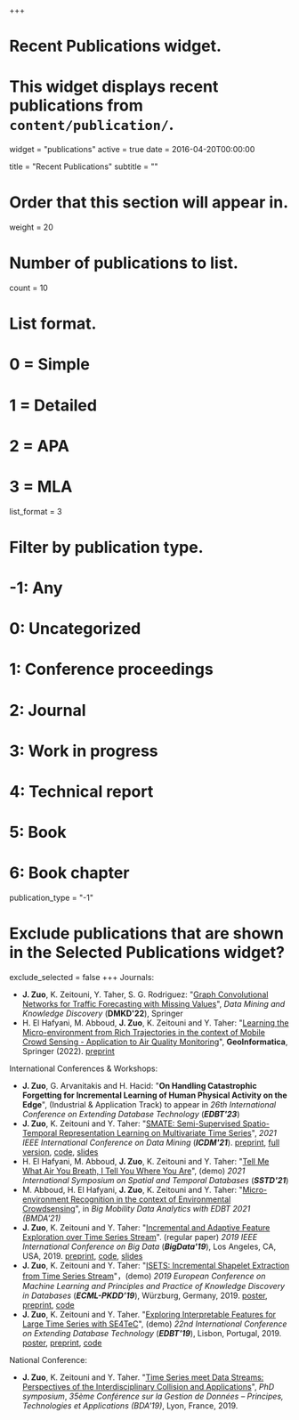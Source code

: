 +++
# Recent Publications widget.
# This widget displays recent publications from `content/publication/`.
widget = "publications"
active = true
date = 2016-04-20T00:00:00

title = "Recent Publications"
subtitle = ""

# Order that this section will appear in.
weight = 20

# Number of publications to list.
count = 10

# List format.
#   0 = Simple
#   1 = Detailed
#   2 = APA
#   3 = MLA
list_format = 3

# Filter by publication type.
# -1: Any
#  0: Uncategorized
#  1: Conference proceedings
#  2: Journal
#  3: Work in progress
#  4: Technical report
#  5: Book
#  6: Book chapter
publication_type = "-1"

# Exclude publications that are shown in the Selected Publications widget?
exclude_selected = false
+++
Journals:

- **J. Zuo**, K. Zeitouni, Y. Taher, S. G. Rodriguez: "[Graph Convolutional Networks for Traffic Forecasting with Missing Values](https://link.springer.com/article/10.1007/s10618-022-00903-7)", *Data Mining and Knowledge Discovery* (**DMKD'22**), Springer 
- H. El Hafyani, M. Abboud, **J. Zuo**, K. Zeitouni and Y. Taher: "[Learning the Micro-environment from Rich Trajectories in the context of Mobile Crowd Sensing - Application to Air Quality Monitoring](https://link.springer.com/article/10.1007/s10707-022-00471-4)", **GeoInformatica**, Springer (2022). [preprint](https://www.researchgate.net/publication/363696724_Learning_the_micro-environment_from_rich_trajectories_in_the_context_of_mobile_crowd_sensing)

International Conferences & Workshops:

- **J. Zuo**, G. Arvanitakis and H. Hacid: "**On Handling Catastrophic Forgetting for Incremental Learning of Human Physical Activity on the Edge**", (Industrial & Application Track) to appear in *26th International Conference on Extending Database Technology* (***EDBT'23***)
- **J. Zuo**, K. Zeitouni and Y. Taher: "[SMATE: Semi-Supervised Spatio-Temporal Representation Learning on Multivariate Time Series](https://ieeexplore.ieee.org/document/9679137)", *2021 IEEE International Conference on Data Mining* (***ICDM'21***). [preprint](https://arxiv.org/pdf/2110.00578v2.pdf), [full version](../publication/SMATE_ICDM2021.pdf), [code](https://github.com/JingweiZuo/SMATE), [slides](../publication/SMATE_ICDM21_slides.pdf)
- H. El Hafyani, M. Abboud,  **J. Zuo**, K. Zeitouni and Y. Taher: "[Tell Me What Air You Breath, I Tell You Where You Are](https://dl.acm.org/doi/10.1145/3469830.3470914)", (demo) *2021 International Symposium on Spatial and Temporal Databases* (***SSTD'21***)
- M. Abboud, H. El Hafyani, **J. Zuo**, K. Zeitouni and Y. Taher: "[Micro-environment Recognition in the context of Environmental Crowdsensing](http://ceur-ws.org/Vol-2841/BMDA_9.pdf)", in *Big Mobility Data Analytics with EDBT 2021 (BMDA'21)*
- **J. Zuo**, K. Zeitouni and Y. Taher: "[Incremental and Adaptive Feature Exploration over Time Series Stream](https://ieeexplore.ieee.org/document/9005660)". (regular paper) *2019 IEEE International Conference on Big Data* (***BigData'19***), Los Angeles, CA, USA, 2019. [preprint](../publication/ISMAP_BigData2019.pdf), [code](https://github.com/JingweiZuo/TSStreamMining), [slides](../publication/ISMAP_BigData19_slides.pdf)
- **J. Zuo**, K. Zeitouni and Y. Taher: "[ISETS: Incremental Shapelet Extraction from Time Series Stream](https://link.springer.com/chapter/10.1007/978-3-030-46133-1_53)"，(demo) *2019 European Conference on Machine Learning and Principles and Practice of Knowledge Discovery in Databases* (***ECML-PKDD’19***), Würzburg, Germany, 2019. [poster](../publication/PKDD_Poster19.pdf), [preprint](../publication/ECML_PKDD2019.pdf), [code](https://github.com/JingweiZuo/ISETS)
- **J. Zuo**, K. Zeitouni and Y. Taher. "[Exploring Interpretable Features for Large Time Series with SE4TeC](https://openproceedings.org/2019/conf/edbt/EDBT19_paper_353.pdf)", (demo) *22nd International Conference on Extending Database Technology* (***EDBT'19***), Lisbon, Portugal, 2019. [poster](../publication/EDBT2019_poster.pdf), [preprint](https://arxiv.org/pdf/2110.00578v2.pdf), [code](https://github.com/JingweiZuo/SE4TeC)

National Conference: 

- **J. Zuo**, K. Zeitouni and Y. Taher. "[Time Series meet Data Streams: Perspectives of the
  Interdisciplinary Collision and Applications](../publication/BDA2019.pdf)", *PhD symposium*, *35ème Conférence sur la Gestion de Données – Principes, Technologies et Applications (BDA'19)*, Lyon, France, 2019. 

